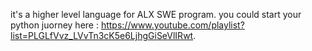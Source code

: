 it's a higher level language for ALX SWE program.
you could start your python juorney here : https://www.youtube.com/playlist?list=PLGLfVvz_LVvTn3cK5e6LjhgGiSeVlIRwt.